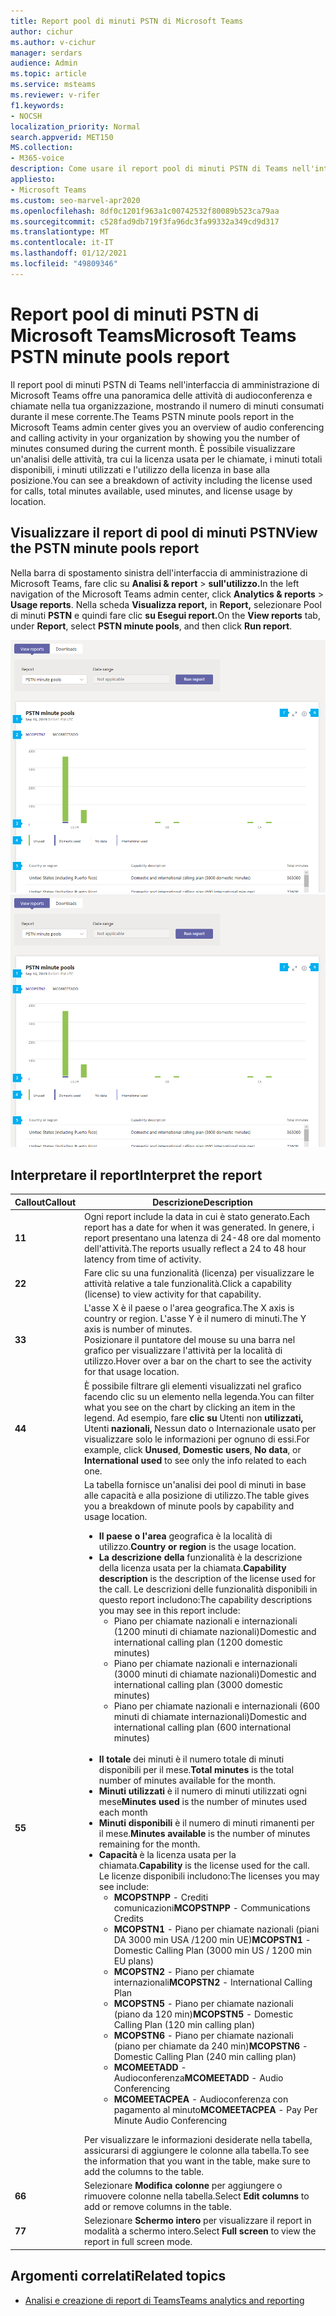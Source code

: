```yaml
---
title: Report pool di minuti PSTN di Microsoft Teams
author: cichur
ms.author: v-cichur
manager: serdars
audience: Admin
ms.topic: article
ms.service: msteams
ms.reviewer: v-rifer
f1.keywords:
- NOCSH
localization_priority: Normal
search.appverid: MET150
MS.collection:
- M365-voice
description: Come usare il report pool di minuti PSTN di Teams nell'interfaccia di amministrazione di Microsoft Teams per visualizzare i minuti consumati all'interno dell'organizzazione durante il mese corrente.
appliesto:
- Microsoft Teams
ms.custom: seo-marvel-apr2020
ms.openlocfilehash: 8df0c1201f963a1c00742532f80089b523ca79aa
ms.sourcegitcommit: c528fad9db719f3fa96dc3fa99332a349cd9d317
ms.translationtype: MT
ms.contentlocale: it-IT
ms.lasthandoff: 01/12/2021
ms.locfileid: "49809346"
---
```

# <a name="microsoft-teams-pstn-minute-pools-report"></a><span data-ttu-id="be78d-103">Report pool di minuti PSTN di Microsoft Teams</span><span class="sxs-lookup"><span data-stu-id="be78d-103">Microsoft Teams PSTN minute pools report</span></span>

<span data-ttu-id="be78d-104">Il report pool di minuti PSTN di Teams nell'interfaccia di amministrazione di Microsoft Teams offre una panoramica delle attività di audioconferenza e chiamate nella tua organizzazione, mostrando il numero di minuti consumati durante il mese corrente.</span><span class="sxs-lookup"><span data-stu-id="be78d-104">The Teams PSTN minute pools report in the Microsoft Teams admin center gives you an overview of audio conferencing and calling activity in your organization by showing you the number of minutes consumed during the current month.</span></span> <span data-ttu-id="be78d-105">È possibile visualizzare un'analisi delle attività, tra cui la licenza usata per le chiamate, i minuti totali disponibili, i minuti utilizzati e l'utilizzo della licenza in base alla posizione.</span><span class="sxs-lookup"><span data-stu-id="be78d-105">You can see a breakdown of activity including the license used for calls, total minutes available, used minutes, and license usage by location.</span></span>

## <a name="view-the-pstn-minute-pools-report"></a><span data-ttu-id="be78d-106">Visualizzare il report di pool di minuti PSTN</span><span class="sxs-lookup"><span data-stu-id="be78d-106">View the PSTN minute pools report</span></span>

<span data-ttu-id="be78d-107">Nella barra di spostamento sinistra dell'interfaccia di amministrazione di Microsoft Teams, fare clic su **Analisi & report**  >  **sull'utilizzo.**</span><span class="sxs-lookup"><span data-stu-id="be78d-107">In the left navigation of the Microsoft Teams admin center, click **Analytics & reports** > **Usage reports**.</span></span> <span data-ttu-id="be78d-108">Nella scheda **Visualizza report,** in **Report,** selezionare Pool di minuti **PSTN** e quindi fare clic **su Esegui report.**</span><span class="sxs-lookup"><span data-stu-id="be78d-108">On the **View reports** tab, under **Report**, select **PSTN minute pools**, and then click **Run report**.</span></span>

<span data-ttu-id="be78d-109">![Screenshot del report pool di minuti PSTN di Teams nell'interfaccia di amministrazione](../media/teams-reports-pstn-minute-pools-with-callouts.png "Screenshot del report pool di minuti PSTN di Teams nell'interfaccia di amministrazione di Microsoft Teams con callout numerati")</span><span class="sxs-lookup"><span data-stu-id="be78d-109">![Screenshot of the Teams PSTN minute pools report in the admin center](../media/teams-reports-pstn-minute-pools-with-callouts.png "Screenshot of the Teams PSTN minute pools report in the Microsoft Teams admin center with numbered callouts")</span></span>

## <a name="interpret-the-report"></a><span data-ttu-id="be78d-110">Interpretare il report</span><span class="sxs-lookup"><span data-stu-id="be78d-110">Interpret the report</span></span>

|<span data-ttu-id="be78d-111">Callout</span><span class="sxs-lookup"><span data-stu-id="be78d-111">Callout</span></span> |<span data-ttu-id="be78d-112">Descrizione</span><span class="sxs-lookup"><span data-stu-id="be78d-112">Description</span></span>  |
|--------|-------------|
|<span data-ttu-id="be78d-113">**1**</span><span class="sxs-lookup"><span data-stu-id="be78d-113">**1**</span></span>   |<span data-ttu-id="be78d-114">Ogni report include la data in cui è stato generato.</span><span class="sxs-lookup"><span data-stu-id="be78d-114">Each report has a date for when it was generated.</span></span> <span data-ttu-id="be78d-115">In genere, i report presentano una latenza di 24-48 ore dal momento dell'attività.</span><span class="sxs-lookup"><span data-stu-id="be78d-115">The reports usually reflect a 24 to 48 hour latency from time of activity.</span></span> |
|<span data-ttu-id="be78d-116">**2**</span><span class="sxs-lookup"><span data-stu-id="be78d-116">**2**</span></span>   |<span data-ttu-id="be78d-117">Fare clic su una funzionalità (licenza) per visualizzare le attività relative a tale funzionalità.</span><span class="sxs-lookup"><span data-stu-id="be78d-117">Click a capability (license) to view activity for that capability.</span></span> |
|<span data-ttu-id="be78d-118">**3**</span><span class="sxs-lookup"><span data-stu-id="be78d-118">**3**</span></span>   |<span data-ttu-id="be78d-119">L'asse X è il paese o l'area geografica.</span><span class="sxs-lookup"><span data-stu-id="be78d-119">The X axis is country or region.</span></span> <span data-ttu-id="be78d-120">L'asse Y è il numero di minuti.</span><span class="sxs-lookup"><span data-stu-id="be78d-120">The Y axis is number of minutes.</span></span> <br><span data-ttu-id="be78d-121">Posizionare il puntatore del mouse su una barra nel grafico per visualizzare l'attività per la località di utilizzo.</span><span class="sxs-lookup"><span data-stu-id="be78d-121">Hover over a bar on the chart to see the activity for that usage location.</span></span>  |
|<span data-ttu-id="be78d-122">**4**</span><span class="sxs-lookup"><span data-stu-id="be78d-122">**4**</span></span>   |<span data-ttu-id="be78d-123">È possibile filtrare gli elementi visualizzati nel grafico facendo clic su un elemento nella legenda.</span><span class="sxs-lookup"><span data-stu-id="be78d-123">You can filter what you see on the chart by clicking an item in the legend.</span></span> <span data-ttu-id="be78d-124">Ad esempio, fare **clic su** Utenti non  **utilizzati,** Utenti **nazionali,** Nessun dato o Internazionale usato per visualizzare solo le informazioni per ognuno di essi.</span><span class="sxs-lookup"><span data-stu-id="be78d-124">For example, click **Unused**, **Domestic users**, **No data**, or **International used** to see only the info related to each one.</span></span> |
|<span data-ttu-id="be78d-125">**5**</span><span class="sxs-lookup"><span data-stu-id="be78d-125">**5**</span></span>   |<span data-ttu-id="be78d-126">La tabella fornisce un'analisi dei pool di minuti in base alle capacità e alla posizione di utilizzo.</span><span class="sxs-lookup"><span data-stu-id="be78d-126">The table gives you a breakdown of minute pools by capability and usage location.</span></span> <ul><li><span data-ttu-id="be78d-127">**Il paese o l'area** geografica è la località di utilizzo.</span><span class="sxs-lookup"><span data-stu-id="be78d-127">**Country or region** is the usage location.</span></span> </li><li><span data-ttu-id="be78d-128">**La descrizione della** funzionalità è la descrizione della licenza usata per la chiamata.</span><span class="sxs-lookup"><span data-stu-id="be78d-128">**Capability description** is the description of the license used for the call.</span></span>  <span data-ttu-id="be78d-129">Le descrizioni delle funzionalità disponibili in questo report includono:</span><span class="sxs-lookup"><span data-stu-id="be78d-129">The capability descriptions you may see in this report include:</span></span> <ul><li><span data-ttu-id="be78d-130">Piano per chiamate nazionali e internazionali (1200 minuti di chiamate nazionali)</span><span class="sxs-lookup"><span data-stu-id="be78d-130">Domestic and international calling plan (1200 domestic minutes)</span></span></li><li><span data-ttu-id="be78d-131">Piano per chiamate nazionali e internazionali (3000 minuti di chiamate nazionali)</span><span class="sxs-lookup"><span data-stu-id="be78d-131">Domestic and international calling plan (3000 domestic minutes)</span></span></li><li><span data-ttu-id="be78d-132">Piano per chiamate nazionali e internazionali (600 minuti di chiamate internazionali)</span><span class="sxs-lookup"><span data-stu-id="be78d-132">Domestic and international calling plan (600 international minutes)</span></span></li></ul></li><br><li><span data-ttu-id="be78d-133">**Il totale** dei minuti è il numero totale di minuti disponibili per il mese.</span><span class="sxs-lookup"><span data-stu-id="be78d-133">**Total minutes** is the total number of minutes available for the month.</span></span></li><li><span data-ttu-id="be78d-134">**Minuti utilizzati** è il numero di minuti utilizzati ogni mese</span><span class="sxs-lookup"><span data-stu-id="be78d-134">**Minutes used** is the number of minutes used each month</span></span></li> <li><span data-ttu-id="be78d-135">**Minuti disponibili** è il numero di minuti rimanenti per il mese.</span><span class="sxs-lookup"><span data-stu-id="be78d-135">**Minutes available** is the number of minutes remaining for the month.</span></span></li><li><span data-ttu-id="be78d-136">**Capacità** è la licenza usata per la chiamata.</span><span class="sxs-lookup"><span data-stu-id="be78d-136">**Capability** is the license used for the call.</span></span> <span data-ttu-id="be78d-137">Le licenze disponibili includono:</span><span class="sxs-lookup"><span data-stu-id="be78d-137">The licenses you may see include:</span></span><ul><li><span data-ttu-id="be78d-138">**MCOPSTNPP** - Crediti comunicazioni</span><span class="sxs-lookup"><span data-stu-id="be78d-138">**MCOPSTNPP** - Communications Credits</span></span></li><li><span data-ttu-id="be78d-139">**MCOPSTN1** - Piano per chiamate nazionali (piani DA 3000 min USA /1200 min UE)</span><span class="sxs-lookup"><span data-stu-id="be78d-139">**MCOPSTN1** - Domestic Calling Plan (3000 min US / 1200 min EU plans)</span></span></li><li><span data-ttu-id="be78d-140">**MCOPSTN2** - Piano per chiamate internazionali</span><span class="sxs-lookup"><span data-stu-id="be78d-140">**MCOPSTN2** - International Calling Plan</span></span></li><li><span data-ttu-id="be78d-141">**MCOPSTN5** - Piano per chiamate nazionali (piano da 120 min)</span><span class="sxs-lookup"><span data-stu-id="be78d-141">**MCOPSTN5** - Domestic Calling Plan (120 min calling plan)</span></span></li><li><span data-ttu-id="be78d-142">**MCOPSTN6** - Piano per chiamate nazionali (piano per chiamate da 240 min)</span><span class="sxs-lookup"><span data-stu-id="be78d-142">**MCOPSTN6** - Domestic Calling Plan (240 min calling plan)</span></span></li><li><span data-ttu-id="be78d-143">**MCOMEETADD** - Audioconferenza</span><span class="sxs-lookup"><span data-stu-id="be78d-143">**MCOMEETADD** - Audio Conferencing</span></span></li><li><span data-ttu-id="be78d-144">**MCOMEETACPEA** - Audioconferenza con pagamento al minuto</span><span class="sxs-lookup"><span data-stu-id="be78d-144">**MCOMEETACPEA** - Pay Per Minute Audio Conferencing</span></span></li></ul></li> </ul> <span data-ttu-id="be78d-145">Per visualizzare le informazioni desiderate nella tabella, assicurarsi di aggiungere le colonne alla tabella.</span><span class="sxs-lookup"><span data-stu-id="be78d-145">To see the information that you want in the table, make sure to add the columns to the table.</span></span>|
|<span data-ttu-id="be78d-146">**6**</span><span class="sxs-lookup"><span data-stu-id="be78d-146">**6**</span></span>   |<span data-ttu-id="be78d-147">Selezionare **Modifica colonne** per aggiungere o rimuovere colonne nella tabella.</span><span class="sxs-lookup"><span data-stu-id="be78d-147">Select **Edit columns** to add or remove columns in the table.</span></span>|
|<span data-ttu-id="be78d-148">**7**</span><span class="sxs-lookup"><span data-stu-id="be78d-148">**7**</span></span>   |<span data-ttu-id="be78d-149">Selezionare **Schermo intero** per visualizzare il report in modalità a schermo intero.</span><span class="sxs-lookup"><span data-stu-id="be78d-149">Select **Full screen** to view the report in full screen mode.</span></span>|

## <a name="related-topics"></a><span data-ttu-id="be78d-150">Argomenti correlati</span><span class="sxs-lookup"><span data-stu-id="be78d-150">Related topics</span></span>

- [<span data-ttu-id="be78d-151">Analisi e creazione di report di Teams</span><span class="sxs-lookup"><span data-stu-id="be78d-151">Teams analytics and reporting</span></span>](teams-reporting-reference.md)